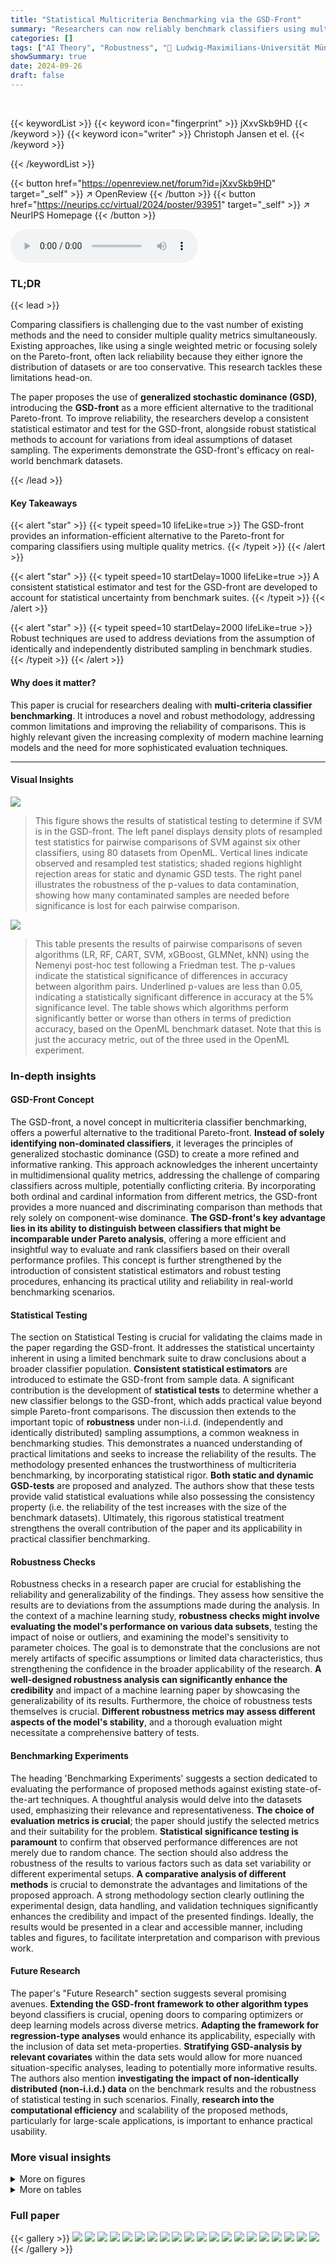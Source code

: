 ```yaml
---
title: "Statistical Multicriteria Benchmarking via the GSD-Front"
summary: "Researchers can now reliably benchmark classifiers using multiple quality metrics via the GSD-front, a new information-efficient technique that accounts for statistical uncertainty and deviations from..."
categories: []
tags: ["AI Theory", "Robustness", "🏢 Ludwig-Maximilians-Universität München",]
showSummary: true
date: 2024-09-26
draft: false
---
```


<br>

{{< keywordList >}}
{{< keyword icon="fingerprint" >}} jXxvSkb9HD {{< /keyword >}}
{{< keyword icon="writer" >}} Christoph Jansen et el. {{< /keyword >}}
 
{{< /keywordList >}}

{{< button href="https://openreview.net/forum?id=jXxvSkb9HD" target="_self" >}}
↗ OpenReview
{{< /button >}}
{{< button href="https://neurips.cc/virtual/2024/poster/93951" target="_self" >}}
↗ NeurIPS Homepage
{{< /button >}}


<audio controls>
    <source src="https://ai-paper-reviewer.com/jXxvSkb9HD/podcast.wav" type="audio/wav">
    Your browser does not support the audio element.
</audio>


### TL;DR


{{< lead >}}

Comparing classifiers is challenging due to the vast number of existing methods and the need to consider multiple quality metrics simultaneously. Existing approaches, like using a single weighted metric or focusing solely on the Pareto-front, often lack reliability because they either ignore the distribution of datasets or are too conservative.  This research tackles these limitations head-on. 

The paper proposes the use of **generalized stochastic dominance (GSD)**, introducing the **GSD-front** as a more efficient alternative to the traditional Pareto-front. To improve reliability, the researchers develop a consistent statistical estimator and test for the GSD-front, alongside robust statistical methods to account for variations from ideal assumptions of dataset sampling. The experiments demonstrate the GSD-front's efficacy on real-world benchmark datasets.

{{< /lead >}}


#### Key Takeaways

{{< alert "star" >}}
{{< typeit speed=10 lifeLike=true >}} The GSD-front provides an information-efficient alternative to the Pareto-front for comparing classifiers using multiple quality metrics. {{< /typeit >}}
{{< /alert >}}

{{< alert "star" >}}
{{< typeit speed=10 startDelay=1000 lifeLike=true >}} A consistent statistical estimator and test for the GSD-front are developed to account for statistical uncertainty from benchmark suites. {{< /typeit >}}
{{< /alert >}}

{{< alert "star" >}}
{{< typeit speed=10 startDelay=2000 lifeLike=true >}} Robust techniques are used to address deviations from the assumption of identically and independently distributed sampling in benchmark studies. {{< /typeit >}}
{{< /alert >}}

#### Why does it matter?
This paper is crucial for researchers dealing with **multi-criteria classifier benchmarking**.  It introduces a novel and robust methodology, addressing common limitations and improving the reliability of comparisons. This is highly relevant given the increasing complexity of modern machine learning models and the need for more sophisticated evaluation techniques.

------
#### Visual Insights



![](https://ai-paper-reviewer.com/jXxvSkb9HD/figures_8_1.jpg)

> This figure shows the results of statistical testing to determine if SVM is in the GSD-front.  The left panel displays density plots of resampled test statistics for pairwise comparisons of SVM against six other classifiers, using 80 datasets from OpenML. Vertical lines indicate observed and resampled test statistics; shaded regions highlight rejection areas for static and dynamic GSD tests.  The right panel illustrates the robustness of the p-values to data contamination, showing how many contaminated samples are needed before significance is lost for each pairwise comparison.





![](https://ai-paper-reviewer.com/jXxvSkb9HD/tables_23_1.jpg)

> This table presents the results of pairwise comparisons of seven algorithms (LR, RF, CART, SVM, xGBoost, GLMNet, kNN) using the Nemenyi post-hoc test following a Friedman test.  The p-values indicate the statistical significance of differences in accuracy between algorithm pairs.  Underlined p-values are less than 0.05, indicating a statistically significant difference in accuracy at the 5% significance level. The table shows which algorithms perform significantly better or worse than others in terms of prediction accuracy, based on the OpenML benchmark dataset. Note that this is just the accuracy metric, out of the three used in the OpenML experiment.





### In-depth insights


#### GSD-Front Concept
The GSD-front, a novel concept in multicriteria classifier benchmarking, offers a powerful alternative to the traditional Pareto-front.  **Instead of solely identifying non-dominated classifiers**, it leverages the principles of generalized stochastic dominance (GSD) to create a more refined and informative ranking. This approach acknowledges the inherent uncertainty in multidimensional quality metrics, addressing the challenge of comparing classifiers across multiple, potentially conflicting criteria. By incorporating both ordinal and cardinal information from different metrics, the GSD-front provides a more nuanced and discriminating comparison than methods that rely solely on component-wise dominance. **The GSD-front's key advantage lies in its ability to distinguish between classifiers that might be incomparable under Pareto analysis**, offering a more efficient and insightful way to evaluate and rank classifiers based on their overall performance profiles.  This concept is further strengthened by the introduction of consistent statistical estimators and robust testing procedures, enhancing its practical utility and reliability in real-world benchmarking scenarios.

#### Statistical Testing
The section on Statistical Testing is crucial for validating the claims made in the paper regarding the GSD-front.  It addresses the statistical uncertainty inherent in using a limited benchmark suite to draw conclusions about a broader classifier population. **Consistent statistical estimators** are introduced to estimate the GSD-front from sample data.  A significant contribution is the development of **statistical tests** to determine whether a new classifier belongs to the GSD-front, which adds practical value beyond simple Pareto-front comparisons. The discussion then extends to the important topic of **robustness** under non-i.i.d. (independently and identically distributed) sampling assumptions, a common weakness in benchmarking studies.  This demonstrates a nuanced understanding of practical limitations and seeks to increase the reliability of the results. The methodology presented enhances the trustworthiness of multicriteria benchmarking, by incorporating statistical rigor.  **Both static and dynamic GSD-tests** are proposed and analyzed. The authors show that these tests provide valid statistical evaluations while also possessing the consistency property (i.e. the reliability of the test increases with the size of the benchmark datasets). Ultimately, this rigorous statistical treatment strengthens the overall contribution of the paper and its applicability in practical classifier benchmarking.

#### Robustness Checks
Robustness checks in a research paper are crucial for establishing the reliability and generalizability of the findings.  They assess how sensitive the results are to deviations from the assumptions made during the analysis.  In the context of a machine learning study, **robustness checks might involve evaluating the model's performance on various data subsets**, testing the impact of noise or outliers, and examining the model's sensitivity to parameter choices. The goal is to demonstrate that the conclusions are not merely artifacts of specific assumptions or limited data characteristics, thus strengthening the confidence in the broader applicability of the research. **A well-designed robustness analysis can significantly enhance the credibility** and impact of a machine learning paper by showcasing the generalizability of its results.  Furthermore, the choice of robustness tests themselves is crucial.  **Different robustness metrics may assess different aspects of the model's stability**, and a thorough evaluation might necessitate a comprehensive battery of tests.

#### Benchmarking Experiments
The heading 'Benchmarking Experiments' suggests a section dedicated to evaluating the performance of proposed methods against existing state-of-the-art techniques.  A thoughtful analysis would delve into the datasets used, emphasizing their relevance and representativeness. **The choice of evaluation metrics is crucial**; the paper should justify the selected metrics and their suitability for the problem.  **Statistical significance testing is paramount** to confirm that observed performance differences are not merely due to random chance.  The section should also address the robustness of the results to various factors such as data set variability or different experimental setups.  **A comparative analysis of different methods** is crucial to demonstrate the advantages and limitations of the proposed approach. A strong methodology section clearly outlining the experimental design, data handling, and validation techniques significantly enhances the credibility and impact of the presented findings.  Ideally, the results would be presented in a clear and accessible manner, including tables and figures, to facilitate interpretation and comparison with previous work.

#### Future Research
The paper's "Future Research" section suggests several promising avenues.  **Extending the GSD-front framework to other algorithm types** beyond classifiers is crucial, opening doors to comparing optimizers or deep learning models across diverse metrics.  **Adapting the framework for regression-type analyses** would enhance its applicability, especially with the inclusion of data set meta-properties.  **Stratifying GSD-analysis by relevant covariates** within the data sets would allow for more nuanced situation-specific analyses, leading to potentially more informative results.  The authors also mention **investigating the impact of non-identically distributed (non-i.i.d.) data** on the benchmark results and the robustness of statistical testing in such scenarios.  Finally, **research into the computational efficiency** and scalability of the proposed methods, particularly for large-scale applications, is important to enhance practical usability.


### More visual insights

<details>
<summary>More on figures
</summary>


![](https://ai-paper-reviewer.com/jXxvSkb9HD/figures_22_1.jpg)

> This figure shows a Hasse diagram representing the empirical generalized stochastic dominance (GSD) relations between seven classifiers on the OpenML benchmark dataset.  A directed edge from one classifier to another indicates that the former empirically dominates the latter according to the GSD criterion. The classifiers included are: SVM, RF, CART, LR, GLMNet, xGBoost, and kNN.  The shaded region highlights the classifiers that are not empirically dominated by any other classifier, representing the 0-empirical GSD-front.  This visualization aids in understanding the relationships between the classifiers in terms of their performance across multiple quality metrics.


![](https://ai-paper-reviewer.com/jXxvSkb9HD/figures_22_2.jpg)

> This figure shows the cumulative distribution functions (CDFs) of resampled test statistics for pairwise permutation tests comparing SVM against six other classifiers (LR, RF, kNN, GLMNet, xGBoost, and CART) on 80 datasets from OpenML.  The observed test statistics are not shown in this graph but are listed in the caption. The distributions are compared visually, showing that the tests for SVM vs. xGBoost and GLMNet show a statistically significant difference from the other tests because their distributions are left-shifted.


![](https://ai-paper-reviewer.com/jXxvSkb9HD/figures_27_1.jpg)

> This figure shows the empirical generalized stochastic dominance (GSD) relation for the Penn Machine Learning Benchmark (PMLB) dataset.  The nodes represent different classifiers (CRE, SVM, RF, CART, GLMNet, kNN), and an edge from one node to another indicates that the first classifier empirically dominates the second according to the GSD criterion. The blue shaded area highlights the classifiers that constitute the 0-empirical GSD-front, meaning those classifiers that are not empirically dominated by any other classifier in the dataset. This visualization helps to understand the relative performance of different classifiers based on the GSD criterion.


![](https://ai-paper-reviewer.com/jXxvSkb9HD/figures_28_1.jpg)

> This figure displays the density plots of the resampled test statistics from pairwise permutation tests comparing CRE against six other classifiers using the PMLB dataset. The vertical lines represent the observed test statistics, while the shaded regions indicate the rejection areas for both static and dynamic GSD tests at significance levels of α = 0.05 and α = 0.05/6.  The results show that none of the pairwise tests reject the null hypothesis at either significance level, indicating that CRE does not statistically dominate any of the other classifiers considered.


![](https://ai-paper-reviewer.com/jXxvSkb9HD/figures_28_2.jpg)

> The figure displays the density plots of resampled test statistics for pairwise comparisons of a new classifier (CRE) against six other classifiers on 62 datasets from the PMLB benchmark.  The vertical lines represent the observed test statistics from the actual experiment. The red-shaded areas indicate the rejection regions for the GSD test at significance levels α = 0.05. Since no observed statistic falls within the rejection region, the null hypothesis (that CRE is not significantly better than the compared classifiers) cannot be rejected at either significance level.


![](https://ai-paper-reviewer.com/jXxvSkb9HD/figures_29_1.jpg)

> The figure shows the effect of data contamination on the p-values for pairwise tests comparing a new classifier (CRE) against five existing classifiers.  The x-axis represents the number of contaminated samples, and the y-axis shows the p-values.  The dotted red lines indicate the significance level (α = 0.05). Because none of the tests reject the null hypothesis at α=0.05 even without contamination, adding contaminated samples does not change this result. This demonstrates the robustness of the tests.


</details>




<details>
<summary>More on tables
</summary>


![](https://ai-paper-reviewer.com/jXxvSkb9HD/tables_24_1.jpg)
> This table presents pairwise comparisons of seven algorithms' performance using the Nemenyi test, focusing on training computation time.  The p-values indicate the statistical significance of the differences. Underlined p-values (less than 0.05) show statistically significant differences in training time between the algorithm pairs.

![](https://ai-paper-reviewer.com/jXxvSkb9HD/tables_24_2.jpg)
> This table displays the results of pairwise comparisons of seven classifiers using the Nemenyi test for statistical significance.  The test assesses the difference in computation time on test data.  Underlined p-values (less than 0.05) indicate a statistically significant difference in computation time between the two classifiers being compared.

![](https://ai-paper-reviewer.com/jXxvSkb9HD/tables_24_3.jpg)
> This table presents the mean values of accuracy, training time, and testing time for seven classifiers (LR, RF, CART, SVM, xGBoost, GLMNet, kNN) across multiple datasets.  Lower values for train and test times are better. The table summarizes the average performance of these classifiers based on the metrics used in the OpenML experiments described in the paper.

![](https://ai-paper-reviewer.com/jXxvSkb9HD/tables_25_1.jpg)
> This table presents the results of pairwise post-hoc Nemenyi tests for accuracy on the PMLB benchmark dataset.  The tests are performed after a significant Friedman test result indicates that there are significant differences between algorithms. Each cell shows the p-value from a pairwise comparison between two algorithms. A p-value less than 0.05 suggests that there is a statistically significant difference between the performances of the two algorithms, with the underlined p-values indicating significance at this level. For example, the p-value of 0.00106 indicates a significant difference between the 'ranger' and 'J48' classifiers.

![](https://ai-paper-reviewer.com/jXxvSkb9HD/tables_25_2.jpg)
> This table shows pairwise comparisons of algorithm performance with the Nemenyi test based on accuracy with noisy features (X).  Underlined values indicate differences that are statistically significant at the 0.05 level. The table helps to understand the relative performance of different classifiers when considering robustness to noisy features.

![](https://ai-paper-reviewer.com/jXxvSkb9HD/tables_25_3.jpg)
> This table displays the results of pairwise comparisons of algorithm performance using the Nemenyi test, focusing on the 'Accuracy with Noisy Y' metric from the PMLB benchmark.  Underlined p-values (below 0.05) indicate statistically significant differences at the 0.05 level.  The table shows which classifiers are significantly different from each other in terms of their accuracy when considering noisy y-variables.

![](https://ai-paper-reviewer.com/jXxvSkb9HD/tables_26_1.jpg)
> This table presents the mean accuracy, training time and test time for the seven classifiers (LR, RF, CART, SVM, xGBoost, GLMNet, and KNN) evaluated on the OpenML benchmark. Lower values for training and testing time indicate better performance.

</details>




### Full paper

{{< gallery >}}
<img src="https://ai-paper-reviewer.com/jXxvSkb9HD/1.png" class="grid-w50 md:grid-w33 xl:grid-w25" />
<img src="https://ai-paper-reviewer.com/jXxvSkb9HD/2.png" class="grid-w50 md:grid-w33 xl:grid-w25" />
<img src="https://ai-paper-reviewer.com/jXxvSkb9HD/3.png" class="grid-w50 md:grid-w33 xl:grid-w25" />
<img src="https://ai-paper-reviewer.com/jXxvSkb9HD/4.png" class="grid-w50 md:grid-w33 xl:grid-w25" />
<img src="https://ai-paper-reviewer.com/jXxvSkb9HD/5.png" class="grid-w50 md:grid-w33 xl:grid-w25" />
<img src="https://ai-paper-reviewer.com/jXxvSkb9HD/6.png" class="grid-w50 md:grid-w33 xl:grid-w25" />
<img src="https://ai-paper-reviewer.com/jXxvSkb9HD/7.png" class="grid-w50 md:grid-w33 xl:grid-w25" />
<img src="https://ai-paper-reviewer.com/jXxvSkb9HD/8.png" class="grid-w50 md:grid-w33 xl:grid-w25" />
<img src="https://ai-paper-reviewer.com/jXxvSkb9HD/9.png" class="grid-w50 md:grid-w33 xl:grid-w25" />
<img src="https://ai-paper-reviewer.com/jXxvSkb9HD/10.png" class="grid-w50 md:grid-w33 xl:grid-w25" />
<img src="https://ai-paper-reviewer.com/jXxvSkb9HD/11.png" class="grid-w50 md:grid-w33 xl:grid-w25" />
<img src="https://ai-paper-reviewer.com/jXxvSkb9HD/12.png" class="grid-w50 md:grid-w33 xl:grid-w25" />
<img src="https://ai-paper-reviewer.com/jXxvSkb9HD/13.png" class="grid-w50 md:grid-w33 xl:grid-w25" />
<img src="https://ai-paper-reviewer.com/jXxvSkb9HD/14.png" class="grid-w50 md:grid-w33 xl:grid-w25" />
<img src="https://ai-paper-reviewer.com/jXxvSkb9HD/15.png" class="grid-w50 md:grid-w33 xl:grid-w25" />
<img src="https://ai-paper-reviewer.com/jXxvSkb9HD/16.png" class="grid-w50 md:grid-w33 xl:grid-w25" />
<img src="https://ai-paper-reviewer.com/jXxvSkb9HD/17.png" class="grid-w50 md:grid-w33 xl:grid-w25" />
<img src="https://ai-paper-reviewer.com/jXxvSkb9HD/18.png" class="grid-w50 md:grid-w33 xl:grid-w25" />
<img src="https://ai-paper-reviewer.com/jXxvSkb9HD/19.png" class="grid-w50 md:grid-w33 xl:grid-w25" />
<img src="https://ai-paper-reviewer.com/jXxvSkb9HD/20.png" class="grid-w50 md:grid-w33 xl:grid-w25" />
{{< /gallery >}}